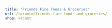 ```yaml
---
title: "Friends Fine Foods & Groceries"
url: /toronto/friends-fine-foods-and-groceries/
shop: vacant
---
```


